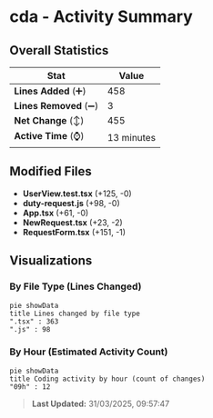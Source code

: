 # cda - Activity Summary 

## Overall Statistics

| Stat                   | Value                                                             |
| ---------------------- | ----------------------------------------------------------------- |
| **Lines Added** (➕)   | 458                                          |
| **Lines Removed** (➖) | 3                                        |
| **Net Change** (↕)    | 455                |
| **Active Time** (⌚)   | 13 minutes |


## Modified Files
- **UserView.test.tsx** (+125, -0)
- **duty-request.js** (+98, -0)
- **App.tsx** (+61, -0)
- **NewRequest.tsx** (+23, -2)
- **RequestForm.tsx** (+151, -1)

## Visualizations

### By File Type (Lines Changed)

```mermaid
pie showData
title Lines changed by file type
".tsx" : 363
".js" : 98
```

### By Hour (Estimated Activity Count)

```mermaid
pie showData
title Coding activity by hour (count of changes)
"09h" : 12
```


> **Last Updated:** 31/03/2025, 09:57:47